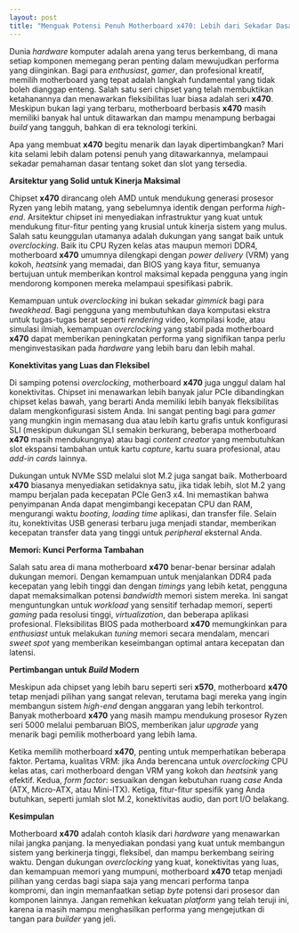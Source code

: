 ```yaml
---
layout: post
title: "Menguak Potensi Penuh Motherboard x470: Lebih dari Sekadar Dasar"
---
```


Dunia _hardware_ komputer adalah arena yang terus berkembang, di mana setiap komponen memegang peran penting dalam mewujudkan performa yang diinginkan. Bagi para _enthusiast_, _gamer_, dan profesional kreatif, memilih motherboard yang tepat adalah langkah fundamental yang tidak boleh dianggap enteng. Salah satu seri chipset yang telah membuktikan ketahanannya dan menawarkan fleksibilitas luar biasa adalah seri **x470**. Meskipun bukan lagi yang terbaru, motherboard berbasis **x470** masih memiliki banyak hal untuk ditawarkan dan mampu menampung berbagai _build_ yang tangguh, bahkan di era teknologi terkini.

Apa yang membuat **x470** begitu menarik dan layak dipertimbangkan? Mari kita selami lebih dalam potensi penuh yang ditawarkannya, melampaui sekadar pemahaman dasar tentang soket dan slot yang tersedia.

**Arsitektur yang Solid untuk Kinerja Maksimal**

Chipset **x470** dirancang oleh AMD untuk mendukung generasi prosesor Ryzen yang lebih matang, yang sebelumnya identik dengan performa _high-end_. Arsitektur chipset ini menyediakan infrastruktur yang kuat untuk mendukung fitur-fitur penting yang krusial untuk kinerja sistem yang mulus. Salah satu keunggulan utamanya adalah dukungan yang sangat baik untuk _overclocking_. Baik itu CPU Ryzen kelas atas maupun memori DDR4, motherboard **x470** umumnya dilengkapi dengan _power delivery_ (VRM) yang kokoh, _heatsink_ yang memadai, dan BIOS yang kaya fitur, semuanya bertujuan untuk memberikan kontrol maksimal kepada pengguna yang ingin mendorong komponen mereka melampaui spesifikasi pabrik.

Kemampuan untuk _overclocking_ ini bukan sekadar _gimmick_ bagi para _tweakhead_. Bagi pengguna yang membutuhkan daya komputasi ekstra untuk tugas-tugas berat seperti _rendering_ video, kompilasi kode, atau simulasi ilmiah, kemampuan _overclocking_ yang stabil pada motherboard **x470** dapat memberikan peningkatan performa yang signifikan tanpa perlu menginvestasikan pada _hardware_ yang lebih baru dan lebih mahal.

**Konektivitas yang Luas dan Fleksibel**

Di samping potensi _overclocking_, motherboard **x470** juga unggul dalam hal konektivitas. Chipset ini menawarkan lebih banyak jalur PCIe dibandingkan chipset kelas bawah, yang berarti Anda memiliki lebih banyak fleksibilitas dalam mengkonfigurasi sistem Anda. Ini sangat penting bagi para _gamer_ yang mungkin ingin memasang dua atau lebih kartu grafis untuk konfigurasi SLI (meskipun dukungan SLI semakin berkurang, beberapa motherboard **x470** masih mendukungnya) atau bagi _content creator_ yang membutuhkan slot ekspansi tambahan untuk kartu _capture_, kartu suara profesional, atau _add-in cards_ lainnya.

Dukungan untuk NVMe SSD melalui slot M.2 juga sangat baik. Motherboard **x470** biasanya menyediakan setidaknya satu, jika tidak lebih, slot M.2 yang mampu berjalan pada kecepatan PCIe Gen3 x4. Ini memastikan bahwa penyimpanan Anda dapat mengimbangi kecepatan CPU dan RAM, mengurangi waktu _booting_, _loading time_ aplikasi, dan transfer file. Selain itu, konektivitas USB generasi terbaru juga menjadi standar, memberikan kecepatan transfer data yang tinggi untuk _peripheral_ eksternal Anda.

**Memori: Kunci Performa Tambahan**

Salah satu area di mana motherboard **x470** benar-benar bersinar adalah dukungan memori. Dengan kemampuan untuk menjalankan DDR4 pada kecepatan yang lebih tinggi dan dengan _timings_ yang lebih ketat, pengguna dapat memaksimalkan potensi _bandwidth_ memori sistem mereka. Ini sangat menguntungkan untuk _workload_ yang sensitif terhadap memori, seperti _gaming_ pada resolusi tinggi, _virtualization_, dan beberapa aplikasi profesional. Fleksibilitas BIOS pada motherboard **x470** memungkinkan para _enthusiast_ untuk melakukan _tuning_ memori secara mendalam, mencari _sweet spot_ yang memberikan keseimbangan optimal antara kecepatan dan latensi.

**Pertimbangan untuk _Build_ Modern**

Meskipun ada chipset yang lebih baru seperti seri **x570**, motherboard **x470** tetap menjadi pilihan yang sangat relevan, terutama bagi mereka yang ingin membangun sistem _high-end_ dengan anggaran yang lebih terkontrol. Banyak motherboard **x470** yang masih mampu mendukung prosesor Ryzen seri 5000 melalui pembaruan BIOS, memberikan jalur _upgrade_ yang menarik bagi pemilik motherboard yang lebih lama.

Ketika memilih motherboard **x470**, penting untuk memperhatikan beberapa faktor. Pertama, kualitas VRM: jika Anda berencana untuk _overclocking_ CPU kelas atas, cari motherboard dengan VRM yang kokoh dan _heatsink_ yang efektif. Kedua, _form factor_: sesuaikan dengan kebutuhan ruang _case_ Anda (ATX, Micro-ATX, atau Mini-ITX). Ketiga, fitur-fitur spesifik yang Anda butuhkan, seperti jumlah slot M.2, konektivitas audio, dan port I/O belakang.

**Kesimpulan**

Motherboard **x470** adalah contoh klasik dari _hardware_ yang menawarkan nilai jangka panjang. Ia menyediakan pondasi yang kuat untuk membangun sistem yang berkinerja tinggi, fleksibel, dan mampu berkembang seiring waktu. Dengan dukungan _overclocking_ yang kuat, konektivitas yang luas, dan kemampuan memori yang mumpuni, motherboard **x470** tetap menjadi pilihan yang cerdas bagi siapa saja yang mencari performa tanpa kompromi, dan ingin memanfaatkan setiap _byte_ potensi dari prosesor dan komponen lainnya. Jangan remehkan kekuatan _platform_ yang telah teruji ini, karena ia masih mampu menghasilkan performa yang mengejutkan di tangan para _builder_ yang jeli.
